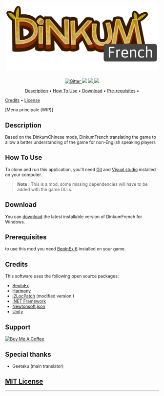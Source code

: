 
<h1 align="center">
  <br>
  <a href=""><img src="Ressources/img/DF_Logo.png" alt="Markdownify" width="500"></a>
</h1>
<p align="center">
  <a href="https://learn.microsoft.com/fr-fr/dotnet/csharp/">
    <img src="https://img.shields.io/badge/Made with-C%23-8A2BE2.svg"
         alt="Gitter">
  </a>
  <a href="https://gitter.im/DinkumFrench/community?utm_source=badge&utm_medium=badge&utm_campaign=pr-badge"><img src="https://badges.gitter.im/DinkumFrench/community.svg"></a>
  <a href="https://saythanks.io/to/GaetanGrd">
      <img src="https://img.shields.io/badge/❤-SayThanks.io-1EAEDB.svg">
  </a>
  <a href="https://paypal.me/GaetanGerard">
    <img src="https://img.shields.io/badge/$-donate-ff69b4.svg?maxAge=2592000&amp;style=flat">
  </a>
</p>

<p align="center">
  <a href="#description">Description</a> •
  <a href="#how-to-use">How To Use</a> •
  <a href="#download">Download</a> •
  <a href="#prerequisites">Pre-requisites</a> •

  <a href="#credits">Credits</a> •
  <a href="mit-license">License</a>
</p>

[Menu principale (WIP)]

## Description
Based on the DinkumChinese mods, DinkumFrench translating the game to allow a better understanding of the game for non-English speaking players
## How To Use

To clone and run this application, you'll need [Git](https://git-scm.com) and [Visual studio](https://nodejs.org/en/download/) installed on your computer.

> **Note :**
> This is a mod, some missing dependencies will have to be added with the game DLLs.
## Download
You can [download](https://github.com/GaetanGrd/DinkumFrench/releases) the latest installable version of DinkumFrench for Windows.

## Prerequisites
to use this mod you need [BepInEx 6](https://modding.wiki/en/dinkum/users#bepinex-6-setup) installed on your game.

## Credits

This software uses the following open source packages:
- [BepInEx](https://github.com/BepInEx/BepInEx)
- [Harmony](https://github.com/pardeike/Harmony)
- [I2LocPatch](https://github.com/xiaoye97/I2LocPatch) (modified version!)
- [.NET Framework](https://dotnet.microsoft.com/en-us/)
- [Newtonsoft.json](https://www.newtonsoft.com/json)
- [Unity](https://unity.com/fr)
## Support

<a href="https://www.buymeacoffee.com/Shidorien" target="_blank">
  <img src="https://www.buymeacoffee.com/assets/img/custom_images/purple_img.png" alt="Buy Me A Coffee" style="height: 41px !important;width: 174px !important;box-shadow: 0px 3px 2px 0px rgba(190, 190, 190, 0.5) !important;-webkit-box-shadow: 0px 3px 2px 0px rgba(190, 190, 190, 0.5) !important;" >
</a>

## Special thanks
- Geetaku (main translator)

## [MIT License](https://github.com/GaetanGrd/DinkumFrench/blob/main/LICENSE)



---


